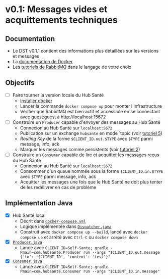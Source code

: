 # v0.1: Messages vides et acquittements techniques

## Documentation
- Le DST v0.1.1 contient des informations plus détaillées sur les versions et messages
- La [documentation de Docker](https://docs.docker.com/get-started/overview/)
- Les [tutoriels de RabbitMQ](https://www.rabbitmq.com/getstarted.html) dans le langage de votre choix

## Objectifs
- [ ] Faire tourner la version locale du Hub Santé
  - [Installer docker](https://docs.docker.com/get-docker/) 
  - Lancer la commande `docker compose up` pour monter l'infrastructure
  - Vérifier que RabbitMQ est bien actif et accessible en se connectant avec guest:guest à http://localhost:15672
- [ ] Construire un `Producer` capable d'envoyer des messages au Hub Santé
  - Connexion au Hub Santé sur `localhost:5672`
  - Publication sur un exchange `hubsante` en mode `topic (voir [tutoriel 5](https://www.rabbitmq.com/tutorials/tutorial-five-python.html))
  - *Routing Key* de la forme `$CLIENT_ID.out.$TYPE` avec `$TYPE` parmi message, info, ack
  - Marquer les messages comme persistents (voir [tutoriel 2](https://www.rabbitmq.com/tutorials/tutorial-two-python.html))
- [ ] Construire un `Consumer` capable de lire et acquitter les messages reçus du Hub Santé
  - Connexion au Hub Santé sur `localhost:5672`
  - Consommer d'un queue nommée sous la forme `$CLIENT_ID.in.$TYPE` avec `$TYPE` parmi message, info, ack
  - Acquitter les messages une fois que le Hub Santé ne doit plus tenter de les redélivrer en cas de problème

## Implémentation Java
- [x] Hub Santé local
  - Décrit dans [`docker-compose.yml`](../docker-compose.yml) 
  - Logique implémentée dans [`Dispatcher.java`](../src/main/java/com/hubsante/Dispatcher.java)
  - Construit avec `docker compose up --build`, lancé avec `docker compose up` et arrêté avec `Ctrl-C` ou `docker compose down`
- [x] [`Producer.java`](../src/main/java/com/hubsante/Producer.java)
  - Lancé avec `CLIENT_ID=Self-Sante; gradle -Pmain=com.hubsante.Producer run --args "$CLIENT_ID.out.message {'to': '$CLIENT_ID', 'content': 'test'}"`
- [x] [`Consumer.java`](../src/main/java/com/hubsante/Consumer.java)
  - Lancé avec `CLIENT_ID=Self-Sante; gradle -Pmain=com.hubsante.Consumer run --args "$CLIENT_ID.in.message"`
